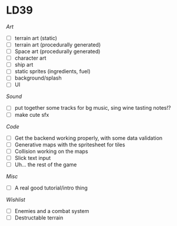 # LD39

*Art*
* [ ] terrain art (static)
* [ ] terrain art (procedurally generated)
* [ ] Space art (procedurally generated)
* [ ] character art
* [ ] ship art
* [ ] static sprites (ingredients, fuel)
* [ ] background/splash
* [ ] UI

*Sound*
* [ ] put together some tracks for bg music, sing wine tasting notes!?
* [ ] make cute sfx

*Code*
* [ ] Get the backend working properly, with some data validation
* [ ] Generative maps with the spritesheet for tiles
* [ ] Collision working on the maps
* [ ] Slick text input
* [ ] Uh... the rest of the game

*Misc*
* [ ] A real good tutorial/intro thing

*Wishlist*
* [ ] Enemies and a combat system
* [ ] Destructable terrain
